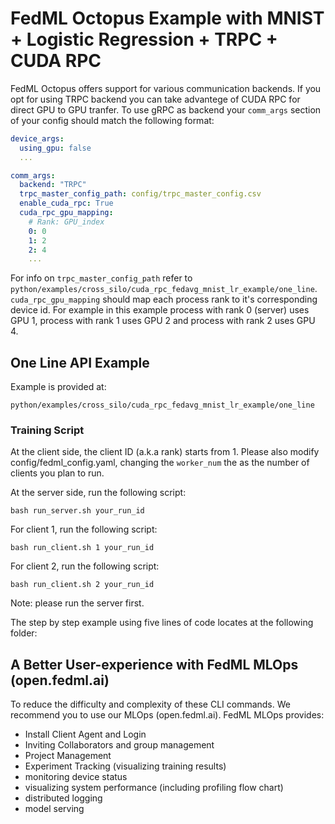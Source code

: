 # FedML Octopus Example with MNIST + Logistic Regression + TRPC + CUDA RPC

FedML Octopus offers support for various communication backends. If you opt for using TRPC backend you can take advantege of CUDA RPC for direct GPU to GPU tranfer. To use gRPC as backend your `comm_args` section of your config should match the following format:

```yaml
device_args:
  using_gpu: false
  ...

comm_args:
  backend: "TRPC"
  trpc_master_config_path: config/trpc_master_config.csv
  enable_cuda_rpc: True
  cuda_rpc_gpu_mapping:
    # Rank: GPU_index
    0: 0
    1: 2
    2: 4
    ...
```

For info on `trpc_master_config_path` refer to `python/examples/cross_silo/cuda_rpc_fedavg_mnist_lr_example/one_line`.
`cuda_rpc_gpu_mapping` should map each process rank to it's corresponding device id. For example in this example process with rank 0 (server) uses GPU 1, process with rank 1 uses GPU 2 and process with rank 2 uses GPU 4.

## One Line API Example

Example is provided at:

`python/examples/cross_silo/cuda_rpc_fedavg_mnist_lr_example/one_line`
### Training Script

At the client side, the client ID (a.k.a rank) starts from 1.
Please also modify config/fedml_config.yaml, changing the `worker_num` the as the number of clients you plan to run.

At the server side, run the following script:
```
bash run_server.sh your_run_id
```

For client 1, run the following script:
```
bash run_client.sh 1 your_run_id
```
For client 2, run the following script:
```
bash run_client.sh 2 your_run_id
```
Note: please run the server first.


The step by step example using five lines of code locates at the following folder:

## A Better User-experience with FedML MLOps (open.fedml.ai)
To reduce the difficulty and complexity of these CLI commands. We recommend you to use our MLOps (open.fedml.ai).
FedML MLOps provides:
- Install Client Agent and Login
- Inviting Collaborators and group management
- Project Management
- Experiment Tracking (visualizing training results)
- monitoring device status
- visualizing system performance (including profiling flow chart)
- distributed logging
- model serving